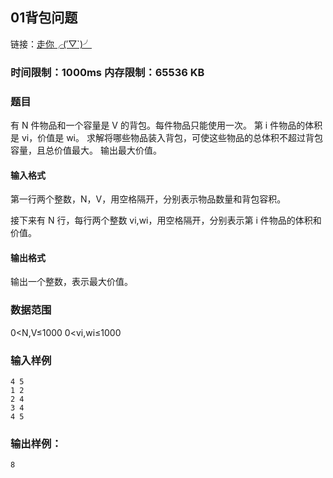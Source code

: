 ## 01背包问题
链接：[走你╭(′▽`)╯](https://www.acwing.com/problem/content/2)

### 时间限制：1000ms 内存限制：65536 KB

### 题目
有 N 件物品和一个容量是 V 的背包。每件物品只能使用一次。
第 i 件物品的体积是 vi，价值是 wi。
求解将哪些物品装入背包，可使这些物品的总体积不超过背包容量，且总价值最大。
输出最大价值。

#### 输入格式
第一行两个整数，N，V，用空格隔开，分别表示物品数量和背包容积。

接下来有 N 行，每行两个整数 vi,wi，用空格隔开，分别表示第 i 件物品的体积和价值。

#### 输出格式
输出一个整数，表示最大价值。

### 数据范围
0<N,V≤1000
0<vi,wi≤1000

### 输入样例
~~~
4 5
1 2
2 4
3 4
4 5
~~~
### 输出样例：
~~~
8
~~~
